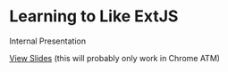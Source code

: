 # Learning to Like ExtJS

Internal Presentation

[View Slides](http://zenp.azurewebsites.net/index.html?slides=https://raw.github.com/wrumsby/learning-to-like-ext-js/master/) (this will probably only work in Chrome ATM)
